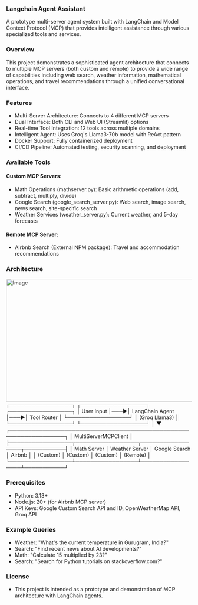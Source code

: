### Langchain Agent Assistant
A prototype multi-server agent system built with LangChain and Model Context Protocol (MCP) that provides intelligent assistance through various specialized tools and services.

### Overview
This project demonstrates a sophisticated agent architecture that connects to multiple MCP servers (both custom and remote) to provide a wide range of capabilities including web search, weather information, mathematical operations, 
and travel recommendations through a unified conversational interface.

### Features
  - Multi-Server Architecture: Connects to 4 different MCP servers
  - Dual Interface: Both CLI and Web UI (Streamlit) options
  - Real-time Tool Integration: 12 tools across multiple domains
  - Intelligent Agent: Uses Groq's Llama3-70b model with ReAct pattern
  - Docker Support: Fully containerized deployment
  - CI/CD Pipeline: Automated testing, security scanning, and deployment

### Available Tools
#### Custom MCP Servers:
  - Math Operations (mathserver.py): Basic arithmetic operations (add, subtract, multiply, divide)
  - Google Search (google_search_server.py): Web search, image search, news search, site-specific search
  - Weather Services (weather_server.py): Current weather, and 5-day forecasts

#### Remote MCP Server:
  - Airbnb Search (External NPM package): Travel and accommodation recommendations

### Architecture
<img width="677" height="333" alt="Image" src="https://github.com/user-attachments/assets/4613241e-7bde-4b71-85aa-8a5ad6b6a4dd" />
┌─────────────────┐    ┌──────────────────┐    ┌─────────────────┐
│   User Input    │───▶│  LangChain Agent │───▶│   Tool Router   │
└─────────────────┘    │  (Groq Llama3)   │    └─────────────────┘
                       └──────────────────┘            │
                                                       ▼
┌─────────────────────────────────────────────────────────────────┐
│                    MultiServerMCPClient                         │
├─────────────────┬─────────────────┬─────────────────┬───────────┤
│   Math Server   │  Weather Server │ Google Search   │  Airbnb   │
│   (Custom)      │   (Custom)      │   (Custom)      │ (Remote)  │
└─────────────────┴─────────────────┴─────────────────┴───────────┘


### Prerequisites
  - Python: 3.13+
  - Node.js: 20+ (for Airbnb MCP server)
  - API Keys: Google Custom Search API and ID, OpenWeatherMap API, Groq API

### Example Queries
  - Weather: "What's the current temperature in Gurugram, India?"
  - Search: "Find recent news about AI developments?"
  - Math: "Calculate 15 multiplied by 23?"
  - Search: "Search for Python tutorials on stackoverflow.com?"

### License
  - This project is intended as a prototype and demonstration of MCP architecture with LangChain agents.


